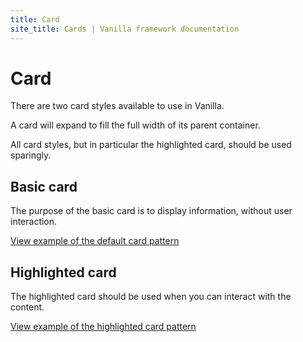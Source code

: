 ```yaml
---
title: Card
site_title: Cards | Vanilla framework documentation
---
```


# Card

There are two card styles available to use in Vanilla.

A card will expand to fill the full width of its parent container.

All card styles, but in particular the highlighted card, should be used sparingly.

## Basic card

The purpose of the basic card is to display information, without user interaction.

<a href="https://vanilla-framework.github.io/vanilla-framework/examples/patterns/card/card/"
    class="js-example">
    View example of the default card pattern
</a>


## Highlighted card

The highlighted card should be used when you can interact with the content.

<a href="https://vanilla-framework.github.io/vanilla-framework/examples/patterns/card/highlighted/"
    class="js-example">
    View example of the highlighted card pattern
</a>